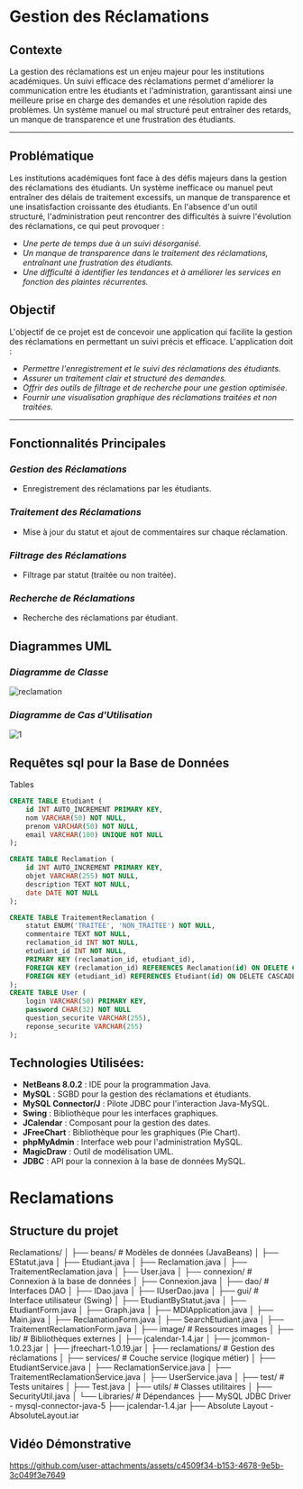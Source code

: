 # Gestion des Réclamations

## Contexte
La gestion des réclamations est un enjeu majeur pour les institutions académiques. Un suivi efficace des réclamations permet d'améliorer la communication entre les étudiants et l'administration, garantissant ainsi une meilleure prise en charge des demandes et une résolution rapide des problèmes. Un système manuel ou mal structuré peut entraîner des retards, un manque de transparence et une frustration des étudiants.

---
## Problématique
Les institutions académiques font face à des défis majeurs dans la gestion des réclamations des étudiants. Un système inefficace ou manuel peut entraîner des délais de traitement excessifs, un manque de transparence et une insatisfaction croissante des étudiants. En l'absence d'un outil structuré, l'administration peut rencontrer des difficultés à suivre l'évolution des réclamations, ce qui peut provoquer :
- *Une perte de temps due à un suivi désorganisé.*
- *Un manque de transparence dans le traitement des réclamations, entraînant une frustration des étudiants.*
- *Une difficulté à identifier les tendances et à améliorer les services en fonction des plaintes récurrentes.*

## Objectif
L'objectif de ce projet est de concevoir une application qui facilite la gestion des réclamations en permettant un suivi précis et efficace. L'application doit :

- *Permettre l'enregistrement et le suivi des réclamations des étudiants.*
- *Assurer un traitement clair et structuré des demandes.*
- *Offrir des outils de filtrage et de recherche pour une gestion optimisée.*
- *Fournir une visualisation graphique des réclamations traitées et non traitées.*

---

## Fonctionnalités Principales
###  *Gestion des Réclamations*
- Enregistrement des réclamations par les étudiants.

###  *Traitement des Réclamations*
- Mise à jour du statut et ajout de commentaires sur chaque réclamation.

###  *Filtrage des Réclamations*
- Filtrage par statut (traitée ou non traitée).

###  *Recherche de Réclamations*
- Recherche des réclamations par étudiant.


## Diagrammes UML
### *Diagramme de Classe*
![reclamation](https://github.com/user-attachments/assets/cf8da53b-1eea-4c2d-8090-d44ea7126498)
 
### *Diagramme de Cas d'Utilisation*
![1](https://github.com/user-attachments/assets/221883cc-14e9-434a-a7c7-f0f466eebc50)


## Requêtes sql pour la Base de Données
Tables
```sql
CREATE TABLE Etudiant (
    id INT AUTO_INCREMENT PRIMARY KEY,
    nom VARCHAR(50) NOT NULL,
    prenom VARCHAR(50) NOT NULL,
    email VARCHAR(100) UNIQUE NOT NULL
);

CREATE TABLE Reclamation (
    id INT AUTO_INCREMENT PRIMARY KEY,
    objet VARCHAR(255) NOT NULL,
    description TEXT NOT NULL,
    date DATE NOT NULL
);

CREATE TABLE TraitementReclamation (
    statut ENUM('TRAITEE', 'NON_TRAITEE') NOT NULL,
    commentaire TEXT NOT NULL,
    reclamation_id INT NOT NULL,
    etudiant_id INT NOT NULL,
    PRIMARY KEY (reclamation_id, etudiant_id),
    FOREIGN KEY (reclamation_id) REFERENCES Reclamation(id) ON DELETE CASCADE,
    FOREIGN KEY (etudiant_id) REFERENCES Etudiant(id) ON DELETE CASCADE
);
CREATE TABLE User (
    login VARCHAR(50) PRIMARY KEY,
    password CHAR(32) NOT NULL
    question_securite VARCHAR(255),
    reponse_securite VARCHAR(255)
);
```
## Technologies Utilisées:
- **NetBeans 8.0.2** : IDE pour la programmation Java.
- **MySQL** : SGBD pour la gestion des réclamations et étudiants.
- **MySQL Connector/J** : Pilote JDBC pour l'interaction Java-MySQL.
- **Swing** : Bibliothèque pour les interfaces graphiques.
- **JCalendar** : Composant pour la gestion des dates.
- **JFreeChart** : Bibliothèque pour les graphiques (Pie Chart).
- **phpMyAdmin** : Interface web pour l'administration MySQL.
- **MagicDraw** : Outil de modélisation UML.
- **JDBC** : API pour la connexion à la base de données MySQL.

# Reclamations

## Structure du projet
Reclamations/ │ ├── beans/ # Modèles de données (JavaBeans) │ ├── EStatut.java │ ├── Etudiant.java │ ├── Reclamation.java │ ├── TraitementReclamation.java │ ├── User.java │ ├── connexion/ # Connexion à la base de données │ ├── Connexion.java │ ├── dao/ # Interfaces DAO │ ├── IDao.java │ ├── IUserDao.java │ ├── gui/ # Interface utilisateur (Swing) │ ├── EtudiantByStatut.java │ ├── EtudiantForm.java │ ├── Graph.java │ ├── MDIApplication.java │ ├── Main.java │ ├── ReclamationForm.java │ ├── SearchEtudiant.java │ ├── TraitementReclamationForm.java │ ├── image/ # Ressources images │ ├── lib/ # Bibliothèques externes │ ├── jcalendar-1.4.jar │ ├── jcommon-1.0.23.jar │ ├── jfreechart-1.0.19.jar │ ├── reclamations/ # Gestion des réclamations │ ├── services/ # Couche service (logique métier) │ ├── EtudiantService.java │ ├── ReclamationService.java │ ├── TraitementReclamationService.java │ ├── UserService.java │ ├── test/ # Tests unitaires │ ├── Test.java │ ├── utils/ # Classes utilitaires │ ├── SecurityUtil.java │ └── Libraries/ # Dépendances ├── MySQL JDBC Driver - mysql-connector-java-5 ├── jcalendar-1.4.jar ├── Absolute Layout - AbsoluteLayout.iar




## Vidéo Démonstrative
https://github.com/user-attachments/assets/c4509f34-b153-4678-9e5b-3c049f3e7649

